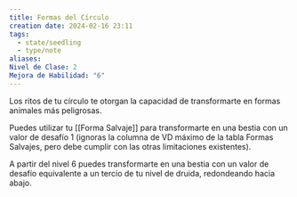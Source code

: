 ```yaml
---
title: Formas del Círculo
creation date: 2024-02-16 23:11
tags:
  - state/seedling
  - type/note
aliases: 
Nivel de Clase: 2
Mejora de Habilidad: "6"
---
```

Los ritos de tu círculo te otorgan la capacidad de transformarte en formas animales más peligrosas.

Puedes utilizar tu [[Forma Salvaje]] para transformarte en una bestia con un valor de desafío 1 (ignoras la columna de VD máximo de la tabla Formas Salvajes, pero debe cumplir con las otras limitaciones existentes).

A partir del nivel 6 puedes transformarte en una bestia con un valor de desafío equivalente a un
tercio de tu nivel de druida, redondeando hacia abajo.

